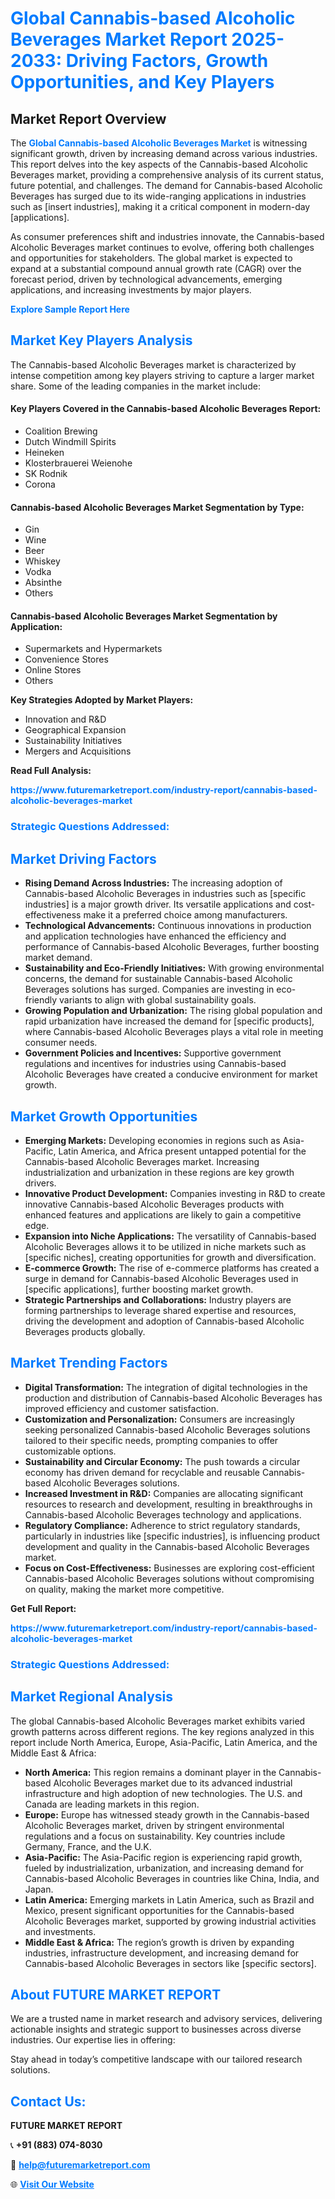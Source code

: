 <h1 style="color: #007BFF;">Global Cannabis-based Alcoholic Beverages Market Report 2025-2033: Driving Factors, Growth Opportunities, and Key Players</h1>

<section id="overview">
<h2>Market Report Overview</h2>
<p>The <a href="https://www.futuremarketreport.com/industry-report/cannabis-based-alcoholic-beverages-market" style="color: #007BFF; text-decoration: none;"><strong>Global Cannabis-based Alcoholic Beverages Market</strong></a> is witnessing significant growth, driven by increasing demand across various industries. This report delves into the key aspects of the Cannabis-based Alcoholic Beverages market, providing a comprehensive analysis of its current status, future potential, and challenges. The demand for Cannabis-based Alcoholic Beverages has surged due to its wide-ranging applications in industries such as [insert industries], making it a critical component in modern-day [applications].</p>
<p>As consumer preferences shift and industries innovate, the Cannabis-based Alcoholic Beverages market continues to evolve, offering both challenges and opportunities for stakeholders. The global market is expected to expand at a substantial compound annual growth rate (CAGR) over the forecast period, driven by technological advancements, emerging applications, and increasing investments by major players.</p>
</section>

<section id="overview">
<p><a href="https://www.futuremarketreport.com/request-sample/reportId=92645" style="color: #007BFF; text-decoration: none;"><strong>Explore Sample Report Here</strong></a></p>
</section>

<section id="key-players">
<h2 style="color: #007BFF;">Market Key Players Analysis</h2>
<p>The Cannabis-based Alcoholic Beverages market is characterized by intense competition among key players striving to capture a larger market share. Some of the leading companies in the market include:</p>
<h4>Key Players Covered in the Cannabis-based Alcoholic Beverages Report:</h4>
<ul><li>Coalition Brewing</li><li>Dutch Windmill Spirits</li><li>Heineken</li><li>Klosterbrauerei Weienohe</li><li>SK Rodnik</li><li>Corona</li></ul>
<h4>Cannabis-based Alcoholic Beverages Market Segmentation by Type:</h4>
<ul><li>Gin</li><li>Wine</li><li>Beer</li><li>Whiskey</li><li>Vodka</li><li>Absinthe</li><li>Others</li></ul>

<h4>Cannabis-based Alcoholic Beverages Market Segmentation by Application:</h4>
<ul><li>Supermarkets and Hypermarkets</li><li>Convenience Stores</li><li>Online Stores</li><li>Others</li></ul>
<p><strong>Key Strategies Adopted by Market Players:</strong></p>
<ul>
<li>Innovation and R&D</li>
<li>Geographical Expansion</li>
<li>Sustainability Initiatives</li>
<li>Mergers and Acquisitions</li>
</ul>
</section>

<section>
<p><strong>Read Full Analysis: </strong></p><a href="https://www.futuremarketreport.com/industry-report/cannabis-based-alcoholic-beverages-market" style="color: #007BFF; text-decoration: none;"><strong>https://www.futuremarketreport.com/industry-report/cannabis-based-alcoholic-beverages-market</strong></a>
<h3 style="color: #007BFF;">Strategic Questions Addressed:</h3>
</section>

<section id="driving-factors">
<h2 style="color: #007BFF;">Market Driving Factors</h2>
<ul>
<li><strong>Rising Demand Across Industries:</strong> The increasing adoption of Cannabis-based Alcoholic Beverages in industries such as [specific industries] is a major growth driver. Its versatile applications and cost-effectiveness make it a preferred choice among manufacturers.</li>
<li><strong>Technological Advancements:</strong> Continuous innovations in production and application technologies have enhanced the efficiency and performance of Cannabis-based Alcoholic Beverages, further boosting market demand.</li>
<li><strong>Sustainability and Eco-Friendly Initiatives:</strong> With growing environmental concerns, the demand for sustainable Cannabis-based Alcoholic Beverages solutions has surged. Companies are investing in eco-friendly variants to align with global sustainability goals.</li>
<li><strong>Growing Population and Urbanization:</strong> The rising global population and rapid urbanization have increased the demand for [specific products], where Cannabis-based Alcoholic Beverages plays a vital role in meeting consumer needs.</li>
<li><strong>Government Policies and Incentives:</strong> Supportive government regulations and incentives for industries using Cannabis-based Alcoholic Beverages have created a conducive environment for market growth.</li>
</ul>
</section>

<section id="growth-opportunities">
<h2 style="color: #007BFF;">Market Growth Opportunities</h2>
<ul>
<li><strong>Emerging Markets:</strong> Developing economies in regions such as Asia-Pacific, Latin America, and Africa present untapped potential for the Cannabis-based Alcoholic Beverages market. Increasing industrialization and urbanization in these regions are key growth drivers.</li>
<li><strong>Innovative Product Development:</strong> Companies investing in R&D to create innovative Cannabis-based Alcoholic Beverages products with enhanced features and applications are likely to gain a competitive edge.</li>
<li><strong>Expansion into Niche Applications:</strong> The versatility of Cannabis-based Alcoholic Beverages allows it to be utilized in niche markets such as [specific niches], creating opportunities for growth and diversification.</li>
<li><strong>E-commerce Growth:</strong> The rise of e-commerce platforms has created a surge in demand for Cannabis-based Alcoholic Beverages used in [specific applications], further boosting market growth.</li>
<li><strong>Strategic Partnerships and Collaborations:</strong> Industry players are forming partnerships to leverage shared expertise and resources, driving the development and adoption of Cannabis-based Alcoholic Beverages products globally.</li>
</ul>
</section>

<section id="trending-factors">
<h2 style="color: #007BFF;">Market Trending Factors</h2>
<ul>
<li><strong>Digital Transformation:</strong> The integration of digital technologies in the production and distribution of Cannabis-based Alcoholic Beverages has improved efficiency and customer satisfaction.</li>
<li><strong>Customization and Personalization:</strong> Consumers are increasingly seeking personalized Cannabis-based Alcoholic Beverages solutions tailored to their specific needs, prompting companies to offer customizable options.</li>
<li><strong>Sustainability and Circular Economy:</strong> The push towards a circular economy has driven demand for recyclable and reusable Cannabis-based Alcoholic Beverages solutions.</li>
<li><strong>Increased Investment in R&D:</strong> Companies are allocating significant resources to research and development, resulting in breakthroughs in Cannabis-based Alcoholic Beverages technology and applications.</li>
<li><strong>Regulatory Compliance:</strong> Adherence to strict regulatory standards, particularly in industries like [specific industries], is influencing product development and quality in the Cannabis-based Alcoholic Beverages market.</li>
<li><strong>Focus on Cost-Effectiveness:</strong> Businesses are exploring cost-efficient Cannabis-based Alcoholic Beverages solutions without compromising on quality, making the market more competitive.</li>
</ul>
</section>

<section>
<p><strong>Get Full Report: </strong></p><a href="https://www.futuremarketreport.com/industry-report/cannabis-based-alcoholic-beverages-market" style="color: #007BFF; text-decoration: none;"><strong>https://www.futuremarketreport.com/industry-report/cannabis-based-alcoholic-beverages-market</strong></a>
<h3 style="color: #007BFF;">Strategic Questions Addressed:</h3>
</section>


<section id="regional-analysis">
<h2 style="color: #007BFF;">Market Regional Analysis</h2>
<p>The global Cannabis-based Alcoholic Beverages market exhibits varied growth patterns across different regions. The key regions analyzed in this report include North America, Europe, Asia-Pacific, Latin America, and the Middle East & Africa:</p>
<ul>
<li><strong>North America:</strong> This region remains a dominant player in the Cannabis-based Alcoholic Beverages market due to its advanced industrial infrastructure and high adoption of new technologies. The U.S. and Canada are leading markets in this region.</li>
<li><strong>Europe:</strong> Europe has witnessed steady growth in the Cannabis-based Alcoholic Beverages market, driven by stringent environmental regulations and a focus on sustainability. Key countries include Germany, France, and the U.K.</li>
<li><strong>Asia-Pacific:</strong> The Asia-Pacific region is experiencing rapid growth, fueled by industrialization, urbanization, and increasing demand for Cannabis-based Alcoholic Beverages in countries like China, India, and Japan.</li>
<li><strong>Latin America:</strong> Emerging markets in Latin America, such as Brazil and Mexico, present significant opportunities for the Cannabis-based Alcoholic Beverages market, supported by growing industrial activities and investments.</li>
<li><strong>Middle East & Africa:</strong> The region’s growth is driven by expanding industries, infrastructure development, and increasing demand for Cannabis-based Alcoholic Beverages in sectors like [specific sectors].</li>
</ul>
</section>

<footer>
<h2 style="color: #007BFF;">About FUTURE MARKET REPORT</h2>
<p>We are a trusted name in market research and advisory services, delivering actionable insights and strategic support to businesses across diverse industries. Our expertise lies in offering:</p>

<p>Stay ahead in today’s competitive landscape with our tailored research solutions.</p>

<h2 style="color: #007BFF;">Contact Us:</h2>
<p><strong>FUTURE MARKET REPORT</strong></p>
<p>📞 <strong>+91 (883) 074-8030</strong></p>
<p>📧 <strong><a href="mailto:help@futuremarketreport.com" style="color: #007BFF;">help@futuremarketreport.com</a></strong></p>
<p>🌐 <strong><a href="https://www.futuremarketreport.com/" style="color: #007BFF;">Visit Our Website</a></strong></p>
</footer>
